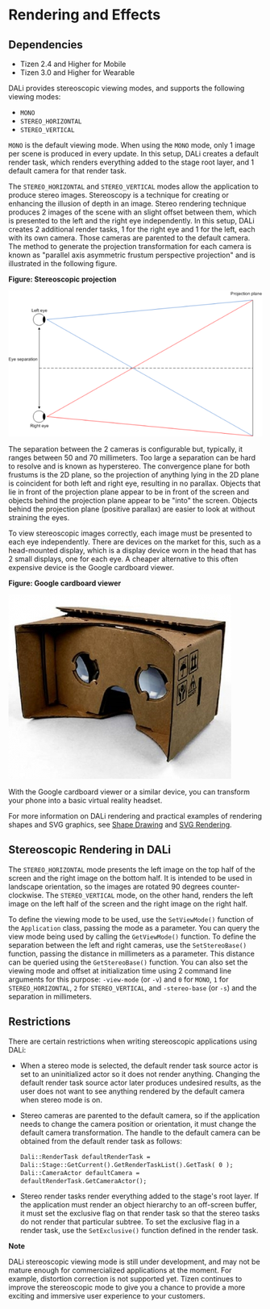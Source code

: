 # Rendering and Effects
## Dependencies
- Tizen 2.4 and Higher for Mobile
- Tizen 3.0 and Higher for Wearable

DALi provides stereoscopic viewing modes, and supports the following viewing modes:

- `MONO`
- `STEREO_HORIZONTAL`
- `STEREO_VERTICAL`

`MONO` is the default viewing mode. When using the `MONO` mode, only 1 image per scene is produced in every update. In this setup, DALi creates a default render task, which renders everything added to the stage root layer, and 1 default camera for that render task.

The `STEREO_HORIZONTAL` and `STEREO_VERTICAL` modes allow the application to produce stereo images. Stereoscopy is a technique for creating or enhancing the illusion of depth in an image. Stereo rendering technique produces 2 images of the scene with an slight offset between them, which is presented to the left and the right eye independently. In this setup, DALi creates 2 additional render tasks, 1 for the right eye and 1 for the left, each with its own camera. Those cameras are parented to the default camera. The method to generate the projection transformation for each camera is known as "parallel axis asymmetric frustum perspective projection" and is illustrated in the following figure.

**Figure: Stereoscopic projection**

![Stereoscopic projection](./media/stereo_projection.png)

The separation between the 2 cameras is configurable but, typically, it ranges between 50 and 70 millimeters. Too large a separation can be hard to resolve and is known as hyperstereo. The convergence plane for both frustums is the 2D plane, so the projection of anything lying in the 2D plane is coincident for both left and right eye, resulting in no parallax. Objects that lie in front of the projection plane appear to be in front of the screen and objects behind the projection plane appear to be "into" the screen. Objects behind the projection plane (positive parallax) are easier to look at without straining the eyes.

To view stereoscopic images correctly, each image must be presented to each eye independently. There are devices on the market for this, such as a head-mounted display, which is a display device worn in the head that has 2 small displays, one for each eye. A cheaper alternative to this often expensive device is the Google cardboard viewer.

**Figure: Google cardboard viewer**

![Google cardboard viewer](./media/google_cardboard.png)

With the Google cardboard viewer or a similar device, you can transform your phone into a basic virtual reality headset.

For more information on DALi rendering and practical examples of rendering shapes and SVG graphics, see [Shape Drawing](rendering-tutorial-n.md) and [SVG Rendering](svg-rendering-n.md).

## Stereoscopic Rendering in DALi

The `STEREO_HORIZONTAL` mode presents the left image on the top half of the screen and the right image on the bottom half. It is intended to be used in landscape orientation, so the images are rotated 90 degrees counter-clockwise. The `STEREO_VERTICAL` mode, on the other hand, renders the left image on the left half of the screen and the right image on the right half.

To define the viewing mode to be used, use the `SetViewMode()` function of the `Application` class, passing the mode as a parameter. You can query the view mode being used by calling the `GetViewMode()` function. To define the separation between the left and right cameras, use the `SetStereoBase()` function, passing the distance in millimeters as a parameter. This distance can be queried using the `GetStereoBase()` function. You can also set the viewing mode and offset at initialization time using 2 command line arguments for this purpose: `-view-mode` (or `-v`) and `0` for `MONO`, `1` for `STEREO_HORIZONTAL`, `2` for `STEREO_VERTICAL`, and `-stereo-base` (or `-s`) and the separation in millimeters.

## Restrictions

There are certain restrictions when writing stereoscopic applications using DALi:

- When a stereo mode is selected, the default render task source actor is set to an uninitialized actor so it does not render anything. Changing the default render task source actor later produces undesired results, as the user does not want to see anything rendered by the default camera when stereo mode is on.

- Stereo cameras are parented to the default camera, so if the application needs to change the camera position or orientation, it must change the default camera transformation. The handle to the default camera can be obtained from the default render task as follows:

  ```
  Dali::RenderTask defaultRenderTask = Dali::Stage::GetCurrent().GetRenderTaskList().GetTask( 0 );
  Dali::CameraActor defaultCamera = defaultRenderTask.GetCameraActor();
  ```

- Stereo render tasks render everything added to the stage's root layer. If the application must render an object hierarchy to an off-screen buffer, it must set the exclusive flag on that render task so that the stereo tasks do not render that particular subtree. To set the exclusive flag in a render task, use the `SetExclusive()` function defined in the render task.

**Note**

DALi stereoscopic viewing mode is still under development, and may not be mature enough for commercialized applications at the moment. For example, distortion correction is not supported yet. Tizen continues to improve the stereoscopic mode to give you a chance to provide a more exciting and immersive user experience to your customers.